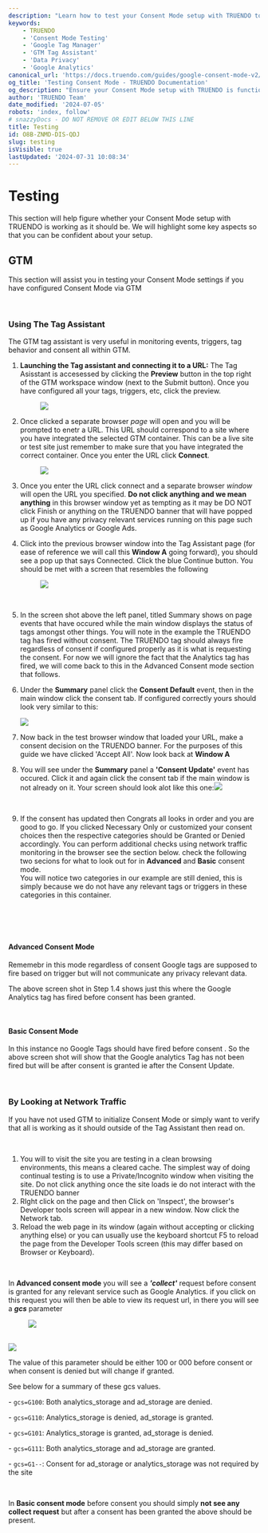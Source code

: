 ```yaml
---
description: "Learn how to test your Consent Mode setup with TRUENDO to ensure it is working as expected. Follow our guide to verify your settings using GTM Tag Assistant and network traffic monitoring. Last updated July 5, 2024.\n"
keywords:
    - TRUENDO
    - 'Consent Mode Testing'
    - 'Google Tag Manager'
    - 'GTM Tag Assistant'
    - 'Data Privacy'
    - 'Google Analytics'
canonical_url: 'https://docs.truendo.com/guides/google-consent-mode-v2/testing'
og_title: 'Testing Consent Mode - TRUENDO Documentation'
og_description: "Ensure your Consent Mode setup with TRUENDO is functioning correctly by following our detailed testing guide. Learn how to use GTM Tag Assistant and monitor network traffic.\n"
author: 'TRUENDO Team'
date_modified: '2024-07-05'
robots: 'index, follow'
# snazzyDocs - DO NOT REMOVE OR EDIT BELOW THIS LINE
title: Testing
id: O8B-ZNMD-DIS-QDJ
slug: testing
isVisible: true
lastUpdated: '2024-07-31 10:08:34'
---
```

# Testing

This section will help figure whether your Consent Mode setup with TRUENDO is working as it should be. We will highlight some key aspects so that you can be confident about your setup.<br />

## GTM

This section will assist you in testing your Consent Mode settings if you have configured Consent Mode via GTM

<br />

### Using The Tag Assistant

The GTM tag assistant is very useful in monitoring events, triggers, tag behavior and consent all within GTM.

1.  **Launching the Tag assistant and connecting it to a URL:** The Tag Asisstant is accesessed by clicking the **Preview** button in the top right of the GTM workspace window (next to the Submit button). Once you have configured all your tags, triggers, etc, click the preview.
    
    <figure><img src="https://app.snazzydocs.com/storage/users/hEfI2V55cVTdM5ty/docs/G2IomO8914MUXZZJ/images/R9v9UrC9ArpHrebEKsiG.jpg"></figure>
    
2.  Once clicked a separate browser _page_ will open and you will be prompted to enetr a URL. This URL should correspond to a site where you have integrated the selected GTM container. This can be a live site or test site just remember to make sure that you have integrated the correct container. Once you enter the URL click **Connect**.
    
    <figure><img src="https://app.snazzydocs.com/storage/users/hEfI2V55cVTdM5ty/docs/G2IomO8914MUXZZJ/images/HAAaVBzDGGwvoRZk4GMk.jpg"></figure>
    
3.  Once you enter the URL click connect and a separate browser _window_ will open the URL you specified. **Do not click anything and we mean anything** in this browser window yet as tempting as it may be DO NOT click Finish or anything on the TRUENDO banner that will have popped up if you have any privacy relevant services running on this page such as Google Analytics or Google Ads.
4.  Click into the previous browser window into the Tag Assistant page (for ease of reference we will call this **Window A** going forward), you should see a pop up that says Connected. Click the blue Continue button. You should be met with a screen that resembles the following
    
    <figure><img src="https://app.snazzydocs.com/storage/users/hEfI2V55cVTdM5ty/docs/G2IomO8914MUXZZJ/images/zHinXS0qqMDU6xmsJA84.png"></figure>
    
    <br />
    
5.  In the screen shot above the left panel, titled Summary shows on page events that have occured while the main window displays the status of tags amongst other things. You will note in the example the TRUENDO tag has fired without consent. The TRUENDO tag should always fire regardless of consent if configured properly as it is what is requesting the consent. For now we will ignore the fact that the Analytics tag has fired, we will come back to this in the Advanced Consent mode section that follows.
6.  Under the **Summary** panel click the **Consent Default** event, then in the main window click the consent tab. If configured correctly yours should look very similar to this:
    
    <img src="https://app.snazzydocs.com/storage/users/hEfI2V55cVTdM5ty/docs/G2IomO8914MUXZZJ/images/KK85ImPxV10HHzMzlhQR.png">
    
    <br />
    
7.  Now back in the test browser window that loaded your URL, make a consent decision on the TRUENDO banner. For the purposes of this guide we have clicked 'Accept All'. Now look back at **Window A**
8.  You will see under the **Summary** panel a **'Consent Update'** event has occured. Click it and again click the consent tab if the main window is not already on it. Your screen should look alot like this one:<img src="https://app.snazzydocs.com/storage/users/hEfI2V55cVTdM5ty/docs/G2IomO8914MUXZZJ/images/Ljllz5daKNKUjqjF8Rai.png">
    
    <br />
    
9.  If the consent has updated then Congrats all looks in order and you are good to go. If you clicked Necessary Only or customized your consent choices then the respective categories should be Granted or Denied accordingly. You can perform additional checks using network traffic monitoring in the browser see the section below. check the following two secions for what to look out for in **Advanced** and **Basic** consent mode.<br />
    You will notice two categories in our example are still denied, this is simply because we do not have any relevant tags or triggers in these categories in this container.
    
    <br />
    

#### <br />

#### Advanced Consent Mode

Rememebr in this mode regardless of consent Google tags are supposed to fire based on trigger but will not communicate any privacy relevant data.

The above screen shot in Step 1.4 shows just this where the Google Analytics tag has fired before consent has been granted.

<br />

#### Basic Consent Mode

In this instance no Google Tags should have fired before consent . So the above screen shot will show that the Google analytics Tag has not been fired but will be after consent is granted ie after the Consent Update.

<br />

### By Looking at Network Traffic

If you have not used GTM to initialize Consent Mode or simply want to verify that all is working as it should outside of the Tag Assistant then read on.

<br />

1.  You will to visit the site you are testing in a clean browsing environments, this means a cleared cache. The simplest way of doing continual testing is to use a Private/Incognito window when visiting the site. Do not click anything once the site loads ie do not interact with the TRUENDO banner
2.  RIght click on the page and then Click on 'Inspect', the browser's Developer tools screen will appear in a new window. Now click the Network tab.
3.  Reload the web page in its window (again without accepting or clicking anything else) or you can usually use the keyboard shortcut F5 to reload the page from the Developer Tools screen (this may differ based on Browser or Keyboard).

<br />

In **Advanced consent mode** you will see a **_'collect'_** request before consent is granted for any relevant service such as Google Analytics. if you click on this request you will then be able to view its request url, in there you will see a **_gcs_** parameter

<figure><img src="https://app.snazzydocs.com/storage/users/hEfI2V55cVTdM5ty/docs/G2IomO8914MUXZZJ/images/bUZvNbmFlsv7Oj3Mj4xn.png"></figure>

<br />

<img src="https://app.snazzydocs.com/storage/users/hEfI2V55cVTdM5ty/docs/G2IomO8914MUXZZJ/images/ul0XQPou0ifTmKNCbj8z.png">

<br />

The value of this parameter should be either 100 or 000 before consent or when consent is denied but will change if granted.

See below for a summary of these gcs values.

<span style="color:rgba(10,10,10,1);">- </span> `gcs=G100`: Both analytics\_storage and ad\_storage are denied.

<span style="color:rgba(10,10,10,1);">- </span> `gcs=G110`: Analytics\_storage is denied, ad\_storage is granted.

<span style="color:rgba(10,10,10,1);">- </span> `gcs=G101`: Analytics\_storage is granted, ad\_storage is denied.

<span style="color:rgba(10,10,10,1);">- </span> `gcs=G111`: Both analytics\_storage and ad\_storage are granted.

<span style="color:rgba(10,10,10,1);">- </span> `gcs=G1--`: Consent for ad\_storage or analytics\_storage was not required by the site

<br />

In **Basic consent mode** before consent you should simply **not see any collect request** but after a consent has been granted the above should be present.

<br />

<br />

<br />

<br />